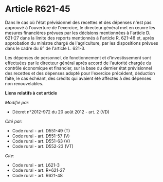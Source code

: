 # Article R621-45

Dans le cas où l'état prévisionnel des recettes et des dépenses n'est pas approuvé à l'ouverture de l'exercice, le directeur
général met en œuvre les mesures financières prévues par les décisions mentionnées à l'article    D. 621-27 dans la limite
des reports mentionnés à l'article R. 621-48 et, après approbation du ministre chargé de l'agriculture, par les dispositions
prévues dans le cadre du 6° de l'article L. 621-3. 

Les dépenses de personnel, de fonctionnement et d'investissement sont effectuées par le directeur général après accord de
l'autorité chargée du contrôle économique et financier, sur la base du dernier état prévisionnel des recettes et des dépenses
adopté pour l'exercice précédent, déduction faite, le cas échéant, des crédits qui avaient été affectés à des dépenses non
renouvelables.

**Liens relatifs à cet article**

_Modifié par_:

  - Décret n°2012-972 du 20 août 2012 - art. 2 (VD)

_Cité par_:

  - Code rural - art. D551-49 (T)
  - Code rural - art. D551-57 (V)
  - Code rural - art. D551-63 (V)
  - Code rural - art. D552-23 (VT)

_Cite_:

  - Code rural - art. L621-3
  - Code rural - art. R*621-27
  - Code rural - art. R621-48
